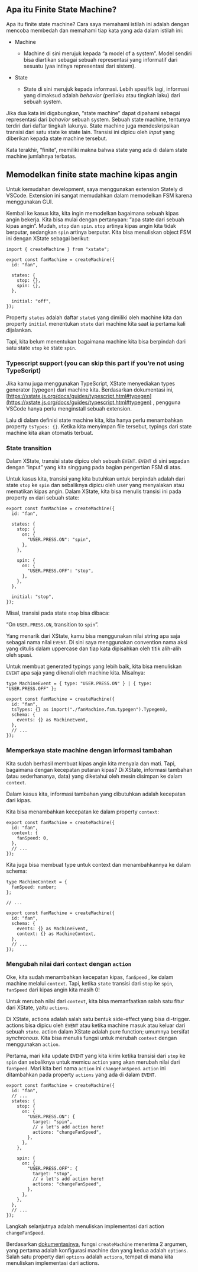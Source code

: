 
## Apa itu Finite State Machine?

Apa itu finite state machine? Cara saya memahami istilah ini adalah dengan mencoba membedah dan memahami tiap kata yang ada dalam istilah ini:

- Machine
    
    - Machine di sini merujuk kepada “a model of a system”. Model sendiri bisa diartikan sebagai sebuah representasi yang informatif dari sesuatu (yaa intinya representasi dari sistem).
        

- State
    
    - State di sini merujuk kepada informasi. Lebih spesifik lagi, informasi yang dimaksud adalah _behavior_ (perilaku atau tingkah laku) dari sebuah system.
        

Jika dua kata ini digabungkan, “state machine” dapat dipahami sebagai representasi dari _behavior_ sebuah system. Sebuah state machine, tentunya terdiri dari daftar tingkah lakunya. State machine juga mendeskripsikan transisi dari satu state ke state lain. Transisi ini dipicu oleh _input_ yang diberikan kepada state machine tersebut.

Kata terakhir, “finite”, memiliki makna bahwa state yang ada di dalam state machine jumlahnya terbatas.

## Memodelkan finite state machine kipas angin

Untuk kemudahan development, saya menggunakan extension Stately di VSCode. Extension ini sangat memudahkan dalam memodelkan FSM karena menggunakan GUI.

Kembali ke kasus kita, kita ingin memodelkan bagaimana sebuah kipas angin bekerja. Kita bisa mulai dengan pertanyaan: “apa state dari sebuah kipas angin”. Mudah, `stop` dan `spin`. `stop` artinya kipas angin kita tidak berputar, sedangkan `spin` artinya berputar. Kita bisa menuliskan object FSM ini dengan XState sebagai berikut:

```
import { createMachine } from "xstate";

export const fanMachine = createMachine({
  id: "fan",

  states: {
    stop: {},
    spin: {},
  },

  initial: "off",
});
```

Property `states` adalah daftar `state`s yang dimiliki oleh machine kita dan property `initial` menentukan `state` dari machine kita saat ia pertama kali dijalankan.

Tapi, kita belum menentukan bagaimana machine kita bisa berpindah dari satu state `stop` ke state `spin`.

### Typescript support (you can skip this part if you’re not using TypeScript)

Jika kamu juga menggunakan TypeScript, XState menyediakan types generator (typegen) dari machine kita. Berdasarkan dokumentasi ini, [https://xstate.js.org/docs/guides/typescript.html#typegen](https://xstate.js.org/docs/guides/typescript.html#typegen) , pengguna VSCode hanya perlu menginstall sebuah extension.

Lalu di dalam definisi state machine kita, kita hanya perlu menambahkan property `tsTypes: {}`. Ketika kita menyimpan file tersebut, typings dari state machine kita akan otomatis terbuat.

### State transition

Dalam XState, transisi state dipicu oleh sebuah `EVENT`. `EVENT` di sini sepadan dengan “input” yang kita singgung pada bagian pengertian FSM di atas.

Untuk kasus kita, transisi yang kita butuhkan untuk berpindah adalah dari state `stop` ke `spin` dan sebaliknya dipicu oleh user yang menyalakan atau mematikan kipas angin. Dalam XState, kita bisa menulis transisi ini pada property `on` dari sebuah state:

```
export const fanMachine = createMachine({
  id: "fan",

  states: {
    stop: {
      on: {
        "USER.PRESS.ON": "spin",
      },
    },

    spin: {
      on: {
        "USER.PRESS.OFF": "stop",
      },
    },
  },

  initial: "stop",
});
```

Misal, transisi pada state `stop` bisa dibaca:

“On `USER.PRESS.ON`, transition to `spin`”.

Yang menarik dari XState, kamu bisa menggunakan nilai string apa saja sebagai nama nilai `EVENT`. Di sini saya menggunakan convention nama aksi yang ditulis dalam uppercase dan tiap kata dipisahkan oleh titik alih-alih oleh spasi.

Untuk membuat generated typings yang lebih baik, kita bisa menuliskan `EVENT` apa saja yang dikenali oleh machine kita. Misalnya:

```
type MachineEvent = { type: "USER.PRESS.ON" } | { type: "USER.PRESS.OFF" };

export const fanMachine = createMachine({
  id: "fan",
  tsTypes: {} as import("./fanMachine.fsm.typegen").Typegen0,
  schema: {
    events: {} as MachineEvent,
  },
  // ...
});
```

### Memperkaya state machine dengan informasi tambahan

Kita sudah berhasil membuat kipas angin kita menyala dan mati. Tapi, bagaimana dengan kecepatan putaran kipas? Di XState, informasi tambahan (atau sederhananya, data) yang diketahui oleh mesin disimpan ke dalam `context`.

Dalam kasus kita, informasi tambahan yang dibutuhkan adalah kecepatan dari kipas.

Kita bisa menambahkan kecepatan ke dalam property `context`:

```
export const fanMachine = createMachine({
  id: "fan",
  context: {
    fanSpeed: 0,
  },
  // ...
});
```

Kita juga bisa membuat type untuk context dan menambahkannya ke dalam schema:

```
type MachineContext = {
  fanSpeed: number;
};

// ...

export const fanMachine = createMachine({
  id: "fan",
  schema: {
    events: {} as MachineEvent,
    context: {} as MachineContext,
  },
  // ...
});
```

### Mengubah nilai dari `context` dengan `action`

Oke, kita sudah menambahkan kecepatan kipas, `fanSpeed` , ke dalam machine melalui `context`. Tapi, ketika `state` transisi dari `stop` ke `spin`, `fanSpeed` dari kipas angin kita masih 0!

Untuk merubah nilai dari `context`, kita bisa memanfaatkan salah satu fitur dari XState, yaitu `actions`.

Di XState, actions adalah salah satu bentuk side-effect yang bisa di-trigger. actions bisa dipicu oleh `EVENT` atau ketika machine masuk atau keluar dari sebuah `state`. action dalam XState adalah pure function; umumnya bersifat _synchronous_. Kita bisa menulis fungsi untuk merubah `context` dengan menggunakan `action`.

Pertama, mari kita update `EVENT` yang kita kirim ketika transisi dari `stop` ke `spin` dan sebaliknya untuk memicu `action` yang akan merubah nilai dari `fanSpeed`. Mari kita beri nama `action` ini `changeFanSpeed`. `action` ini ditambahkan pada property `actions` yang ada di dalam `EVENT`.

```
export const fanMachine = createMachine({
  id: "fan",
  // ...
  states: {
    stop: {
      on: {
        "USER.PRESS.ON": {
          target: "spin",
          // v let's add action here!
          actions: "changeFanSpeed",
        },
      },
    },

    spin: {
      on: {
        "USER.PRESS.OFF": {
          target: "stop",
          // v let's add action here!
          actions: "changeFanSpeed",
        },
      },
    },
  },
  // ...
});
```

Langkah selanjutnya adalah menuliskan implementasi dari action `changeFanSpeed`.

Berdasarkan [dokumentasinya](https://www.instagram.com/reel/Cz_x_YioA3C/?igshid=NTc4MTIwNjQ2YQ==), fungsi `createMachine` menerima 2 argumen, yang pertama adalah konfigurasi machine dan yang kedua adalah `options`. Salah satu property dari `options` adalah `actions`, tempat di mana kita menuliskan implementasi dari actions.